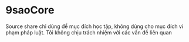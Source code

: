 # 9saoCore
Source share chỉ dùng để mục đích học tập, không dùng cho mục đích vi phạm pháp luật. Tôi không chịu trách nhiệm với các vấn đề liên quan

